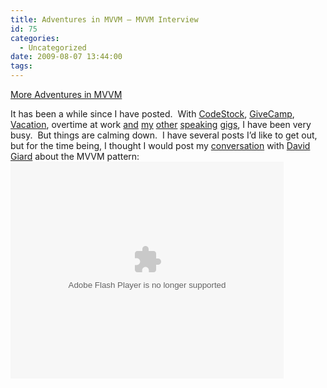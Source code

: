 ```yaml
---
title: Adventures in MVVM – MVVM Interview
id: 75
categories:
  - Uncategorized
date: 2009-08-07 13:44:00
tags:
---
```


[More Adventures in MVVM](http://houseofbilz.com/archives/2009/05/22/adventures-in-mvvm-model-view-viewmodel/)

It has been a while since I have posted.&#160; With [CodeStock](http://codestock.org/), [GiveCamp](michigangivecamp.org/), [Vacation](http://picasaweb.google.com/BrianGenisio/Vacation#), overtime at work [and](http://www.glugnet.org/Events/tabid/1364/ctl/ViewDetail/Mid/3505/ItemID/217/d/20090611/Default.aspx?SkinSrc=%5bL%5dSkins%2fDNNspot-Halite%2fblue)&#160;[my](http://www.migang.org/NewsItem/09-06-14/brian_genisio_on_the_mvvm_pattern_in_june.aspx) [other](http://aadnd.org/Meetings/2009/July.aspx) [speaking](http://www.dayofdotnet.org/Lansing/2009/) [gigs](http://www.wmdotnet.org/Meetings/MeetingInformation/tabid/61/Default.aspx), I have been very busy.&#160; But things are calming down.&#160; I have several posts I’d like to get out, but for the time being, I thought I would post my [conversation](http://www.davidgiard.com/2009/07/15/BrianGenisioOnTheMVVMPattern.aspx) with [David Giard](http://www.davidgiard.com/2009/07/15/BrianGenisioOnTheMVVMPattern.aspx) about the MVVM pattern:
 <object classid="clsid:D27CDB6E-AE6D-11cf-96B8-444553540000" width="437" height="347" id="viddler"> <param name="movie" value="http://www.viddler.com/simple_on_site/9acea31a" /> <param name="allowScriptAccess" value="always" /> <param name="allowFullScreen" value="true" /> <embed src="http://www.viddler.com/simple_on_site/9acea31a" width="437" height="347" type="application/x-shockwave-flash" allowscriptaccess="always" allowfullscreen="true" name="viddler"></embed> </object>